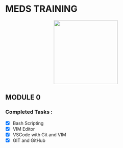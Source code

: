 # MEDS TRAINING

<p align="center">
<img width=200 height=200 src='https://avatars.githubusercontent.com/u/166413978?s=200&v=4'>
</p>

## MODULE 0

### Completed Tasks :

- [x] Bash Scripting  
- [x] VIM Editor  
- [x] VSCode with Git and VIM  
- [x] GIT and GitHub  